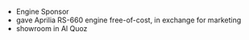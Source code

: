 - Engine Sponsor
- gave Aprilia RS-660 engine free-of-cost, in exchange for marketing
- showroom in Al Quoz